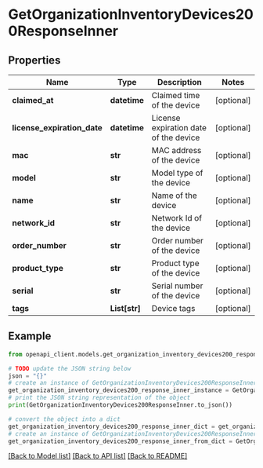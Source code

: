 # GetOrganizationInventoryDevices200ResponseInner


## Properties

Name | Type | Description | Notes
------------ | ------------- | ------------- | -------------
**claimed_at** | **datetime** | Claimed time of the device | [optional] 
**license_expiration_date** | **datetime** | License expiration date of the device | [optional] 
**mac** | **str** | MAC address of the device | [optional] 
**model** | **str** | Model type of the device | [optional] 
**name** | **str** | Name of the device | [optional] 
**network_id** | **str** | Network Id of the device | [optional] 
**order_number** | **str** | Order number of the device | [optional] 
**product_type** | **str** | Product type of the device | [optional] 
**serial** | **str** | Serial number of the device | [optional] 
**tags** | **List[str]** | Device tags | [optional] 

## Example

```python
from openapi_client.models.get_organization_inventory_devices200_response_inner import GetOrganizationInventoryDevices200ResponseInner

# TODO update the JSON string below
json = "{}"
# create an instance of GetOrganizationInventoryDevices200ResponseInner from a JSON string
get_organization_inventory_devices200_response_inner_instance = GetOrganizationInventoryDevices200ResponseInner.from_json(json)
# print the JSON string representation of the object
print(GetOrganizationInventoryDevices200ResponseInner.to_json())

# convert the object into a dict
get_organization_inventory_devices200_response_inner_dict = get_organization_inventory_devices200_response_inner_instance.to_dict()
# create an instance of GetOrganizationInventoryDevices200ResponseInner from a dict
get_organization_inventory_devices200_response_inner_from_dict = GetOrganizationInventoryDevices200ResponseInner.from_dict(get_organization_inventory_devices200_response_inner_dict)
```
[[Back to Model list]](../README.md#documentation-for-models) [[Back to API list]](../README.md#documentation-for-api-endpoints) [[Back to README]](../README.md)


